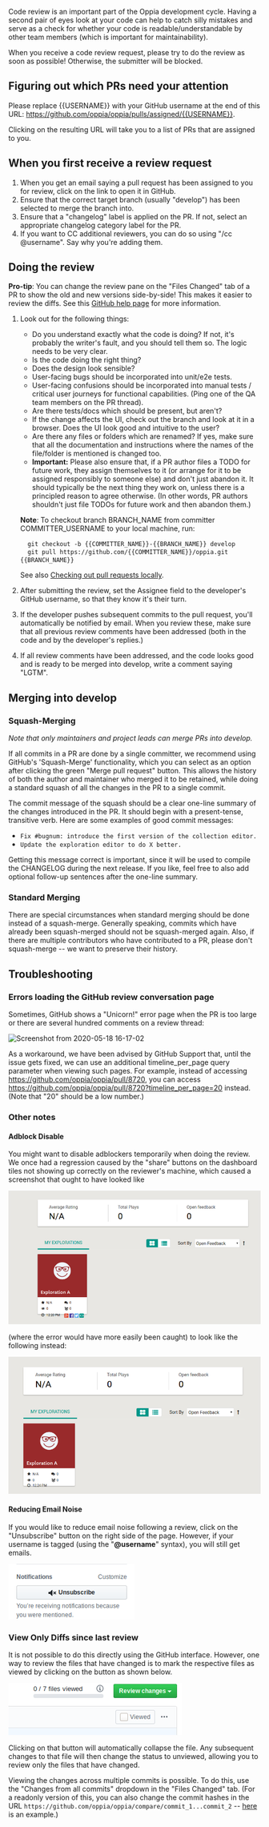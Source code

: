Code review is an important part of the Oppia development cycle. Having a second pair of eyes look at your code can help to catch silly mistakes and serve as a check for whether your code is readable/understandable by other team members (which is important for maintainability).

When you receive a code review request, please try to do the review as soon as possible! Otherwise, the submitter will be blocked.

## Figuring out which PRs need your attention

Please replace {{USERNAME}} with your GitHub username at the end of this URL: https://github.com/oppia/oppia/pulls/assigned/{{USERNAME}}.

Clicking on the resulting URL will take you to a list of PRs that are assigned to you.

## When you first receive a review request

  1. When you get an email saying a pull request has been assigned to you for review, click on the link to open it in GitHub.
  1. Ensure that the correct target branch (usually "develop") has been selected to merge the branch into.
  1. Ensure that a "changelog" label is applied on the PR. If not, select an appropriate changelog category label for the PR.
  1. If you want to CC additional reviewers, you can do so using "/cc @username". Say why you're adding them.

## Doing the review

**Pro-tip**: You can change the review pane on the "Files Changed" tab of a PR to show the old and new versions side-by-side! This makes it easier to review the diffs. See this [GitHub help page](https://help.github.com/en/github/collaborating-with-issues-and-pull-requests/about-comparing-branches-in-pull-requests#diff-view-options) for more information.

  1. Look out for the following things:
     * Do you understand exactly what the code is doing? If not, it's probably the writer's fault, and you should tell them so. The logic needs to be very clear.
     * Is the code doing the right thing?
     * Does the design look sensible?
     * User-facing bugs should be incorporated into unit/e2e tests.
     * User-facing confusions should be incorporated into manual tests / critical user journeys for functional capabilities. (Ping one of the QA team members on the PR thread).
     * Are there tests/docs which should be present, but aren't?
     * If the change affects the UI, check out the branch and look at it in a browser. Does the UI look good and intuitive to the user?
     * Are there any files or folders which are renamed? If yes, make sure that all the documentation and instructions where the names of the file/folder is mentioned is changed too.
     * **Important:** Please also ensure that, if a PR author files a TODO for future work, they assign themselves to it (or arrange for it to be assigned responsibly to someone else) and don't just abandon it. It should typically be the next thing they work on, unless there is a principled reason to agree otherwise. (In other words, PR authors shouldn't just file TODOs for future work and then abandon them.)


      **Note**: To checkout branch BRANCH_NAME from committer COMMITTER_USERNAME to your local machine, run:
      ```
        git checkout -b {{COMMITTER_NAME}}-{{BRANCH_NAME}} develop
        git pull https://github.com/{{COMMITTER_NAME}}/oppia.git {{BRANCH_NAME}}
      ```
      See also [Checking out pull requests locally](https://help.github.com/articles/checking-out-pull-requests-locally/).

  1. After submitting the review, set the Assignee field to the developer's GitHub username, so that they know it's their turn.

  1. If the developer pushes subsequent commits to the pull request, you'll automatically be notified by email. When you review these, make sure that all previous review comments have been addressed (both in the code and by the developer's replies.)

  1. If all review comments have been addressed, and the code looks good and is ready to be merged into develop, write a comment saying "LGTM".

## Merging into develop

### Squash-Merging

_Note that only maintainers and project leads can merge PRs into develop._

If all commits in a PR are done by a single committer, we recommend using GitHub's 'Squash-Merge' functionality, which you can select as an option after clicking the green "Merge pull request" button. This allows the history of both the author and maintainer who merged it to be retained, while doing a standard squash of all the changes in the PR to a single commit.

The commit message of the squash should be a clear one-line summary of the changes introduced in the PR. It should begin with a present-tense, transitive verb. Here are some examples of good commit messages:
* ``Fix #bugnum: introduce the first version of the collection editor.``
* ``Update the exploration editor to do X better.``

Getting this message correct is important, since it will be used to compile the CHANGELOG during the next release. If you like, feel free to also add optional follow-up sentences after the one-line summary.

### Standard Merging

There are special circumstances when standard merging should be done instead of a squash-merge. Generally speaking, commits which have already been squash-merged should not be squash-merged again. Also, if there are multiple contributors who have contributed to a PR, please don't squash-merge -- we want to preserve their history.

## Troubleshooting

### Errors loading the GitHub review conversation page

Sometimes, GitHub shows a "Unicorn!" error page when the PR is too large or there are several hundred comments on a review thread:

![Screenshot from 2020-05-18 16-17-02](https://user-images.githubusercontent.com/10575562/82268191-43e1d480-9923-11ea-8b48-fabd6c8ad9a9.png)

As a workaround, we have been advised by GitHub Support that, until the issue gets fixed, we can use an additional timeline_per_page query parameter when viewing such pages. For example, instead of accessing https://github.com/oppia/oppia/pull/8720, you can access https://github.com/oppia/oppia/pull/8720?timeline_per_page=20 instead. (Note that "20" should be a low number.)

### Other notes

#### Adblock Disable
You might want to disable adblockers temporarily when doing the review. We once had a regression caused by the "share" buttons on the dashboard tiles not showing up correctly on the reviewer's machine, which caused a screenshot that ought to have looked like

  ![Screenshot showing non-ad-blocked view](images/withoutAdBlocker.png)

(where the error would have more easily been caught) to look like the following instead:

  ![Screenshot showing ad-blocked view](images/withAdBlocker.png)

#### Reducing Email Noise
If you would like to reduce email noise following a review, click on the "Unsubscribe" button on the right side of the page. However, if your username is tagged (using the "**@username**" syntax), you will still get emails.

  ![Screenshot showing subscribe button](images/unsubscribeButton.png)


### View Only Diffs since last review
It is not possible to do this directly using the GitHub interface. However, one way to review the files that have changed is to mark the respective files as viewed by clicking on the button as shown below.

  ![Screenshot showing view button](images/viewedButton.png)

Clicking on that button will automatically collapse the file. Any subsequent changes to that file will then change the status to unviewed, allowing you to review only the files that have changed.

Viewing the changes across multiple commits is possible. To do this, use the "Changes from all commits" dropdown in the "Files Changed" tab. (For a readonly version of this, you can also change the commit hashes in the URL `https://github.com/oppia/oppia/compare/commit_1...commit_2` -- [here](https://github.com/oppia/oppia/compare/be4b661...b46838c) is an example.)
